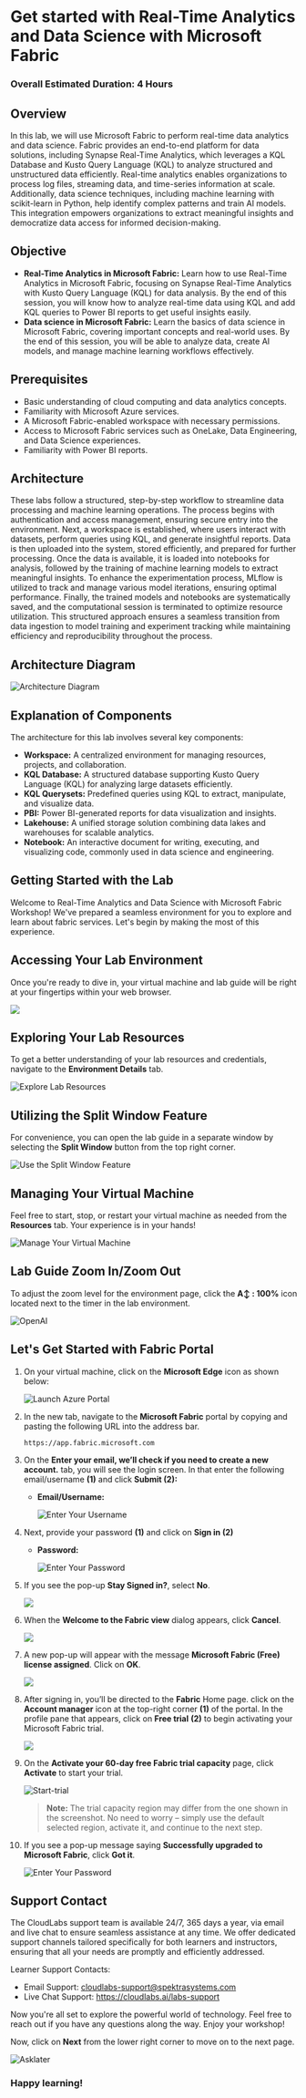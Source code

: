 # Get started with Real-Time Analytics and Data Science with Microsoft Fabric

### Overall Estimated Duration: 4 Hours

## Overview

In this lab, we will use Microsoft Fabric to perform real-time data analytics and data science. Fabric provides an end-to-end platform for data solutions, including Synapse Real-Time Analytics, which leverages a KQL Database and Kusto Query Language (KQL) to analyze structured and unstructured data efficiently. Real-time analytics enables organizations to process log files, streaming data, and time-series information at scale. Additionally, data science techniques, including machine learning with scikit-learn in Python, help identify complex patterns and train AI models. This integration empowers organizations to extract meaningful insights and democratize data access for informed decision-making.

## Objective

- **Real-Time Analytics in Microsoft Fabric:** Learn how to use Real-Time Analytics in Microsoft Fabric, focusing on Synapse Real-Time Analytics with Kusto Query Language (KQL) for data analysis. By the end of this session, you will know how to analyze real-time data using KQL and add KQL queries to Power BI reports to get useful insights easily.
- **Data science in Microsoft Fabric:** Learn the basics of data science in Microsoft Fabric, covering important concepts and real-world uses. By the end of this session, you will be able to analyze data, create AI models, and manage machine learning workflows effectively.

## Prerequisites

- Basic understanding of cloud computing and data analytics concepts.  
- Familiarity with Microsoft Azure services.  
- A Microsoft Fabric-enabled workspace with necessary permissions.  
- Access to Microsoft Fabric services such as OneLake, Data Engineering, and Data Science experiences.  
- Familiarity with Power BI reports.

## Architecture

These labs follow a structured, step-by-step workflow to streamline data processing and machine learning operations. The process begins with authentication and access management, ensuring secure entry into the environment. Next, a workspace is established, where users interact with datasets, perform queries using KQL, and generate insightful reports. Data is then uploaded into the system, stored efficiently, and prepared for further processing. Once the data is available, it is loaded into notebooks for analysis, followed by the training of machine learning models to extract meaningful insights. To enhance the experimentation process, MLflow is utilized to track and manage various model iterations, ensuring optimal performance. Finally, the trained models and notebooks are systematically saved, and the computational session is terminated to optimize resource utilization. This structured approach ensures a seamless transition from data ingestion to model training and experiment tracking while maintaining efficiency and reproducibility throughout the process.

## Architecture Diagram

![Architecture Diagram](./Images/arch.png)

## Explanation of Components

The architecture for this lab involves several key components:

- **Workspace:** A centralized environment for managing resources, projects, and collaboration.
- **KQL Database:** A structured database supporting Kusto Query Language (KQL) for analyzing large datasets efficiently.
- **KQL Querysets:** Predefined queries using KQL to extract, manipulate, and visualize data.
- **PBI:** Power BI-generated reports for data visualization and insights.
- **Lakehouse:** A unified storage solution combining data lakes and warehouses for scalable analytics.
- **Notebook:** An interactive document for writing, executing, and visualizing code, commonly used in data science and engineering.

## Getting Started with the Lab

Welcome to Real-Time Analytics and Data Science with Microsoft Fabric Workshop! We've prepared a seamless environment for you to explore and learn about fabric services. Let's begin by making the most of this experience.

## Accessing Your Lab Environment

Once you're ready to dive in, your virtual machine and lab guide will be right at your fingertips within your web browser.
 
![](./Images/june-getting-started-1.png)
 
## Exploring Your Lab Resources
 
To get a better understanding of your lab resources and credentials, navigate to the **Environment Details** tab.
 
![Explore Lab Resources](./Images/GS1.png)
 
## Utilizing the Split Window Feature
 
For convenience, you can open the lab guide in a separate window by selecting the **Split Window** button from the top right corner.
 
![Use the Split Window Feature](./Images/GS2.png)
 
## Managing Your Virtual Machine
 
Feel free to start, stop, or restart your virtual machine as needed from the **Resources** tab. Your experience is in your hands!
 
![Manage Your Virtual Machine](./Images/GS3.png)
 
## Lab Guide Zoom In/Zoom Out
 
To adjust the zoom level for the environment page, click the **A↕ : 100%** icon located next to the timer in the lab environment.

  ![OpenAI](./Images/GS4.png)

## Let's Get Started with Fabric Portal

1. On your virtual machine, click on the **Microsoft Edge** icon as shown below:
 
   ![Launch Azure Portal](./Images/GSEdge.png)

1. In the new tab, navigate to the **Microsoft Fabric** portal by copying and pasting the following URL into the address bar.

   ```
   https://app.fabric.microsoft.com
   ```
   
1. On the **Enter your email, we’ll check if you need to create a new account.** tab, you will see the login screen. In that enter the following email/username **(1)** and click **Submit (2):**

   - **Email/Username:** <inject key="AzureAdUserEmail"></inject>
 
       ![Enter Your Username](./Images/GS5.png)
 
1. Next, provide your password **(1)** and click on **Sign in (2)**
 
   - **Password:** <inject key="AzureAdUserPassword"></inject>
 
       ![Enter Your Password](./Images/GS6.png)

1. If you see the pop-up **Stay Signed in?**, select **No**.

   ![](./Images/GS7.png)

1. When the **Welcome to the Fabric view** dialog appears, click **Cancel**.

   ![](./Images/GS8.png)

1. A new pop-up will appear with the message **Microsoft Fabric (Free) license assigned**. Click on **OK**.

   ![](./Images/GS9.png)

1. After signing in, you’ll be directed to the **Fabric** Home page. click on the **Account manager** icon at the top-right corner **(1)** of the portal. In the profile pane that appears, click on **Free trial** **(2)** to begin activating your Microsoft Fabric trial.

   ![](./Images/GS10.png)

1. On the **Activate your 60-day free Fabric trial capacity** page, click **Activate** to start your trial.

   ![Start-trial](./Images/GS11.png)

   >**Note:** The trial capacity region may differ from the one shown in the screenshot. No need to worry – simply use the default selected region, activate it, and continue to the next step.

1. If you see a pop-up message saying **Successfully upgraded to Microsoft Fabric**, click **Got it**.

   ![Enter Your Password](./Images/GS12.png)
   
## Support Contact
The CloudLabs support team is available 24/7, 365 days a year, via email and live chat to ensure seamless assistance at any time. We offer dedicated support channels tailored specifically for both learners and instructors, ensuring that all your needs are promptly and efficiently addressed.
 
Learner Support Contacts:
 
- Email Support: cloudlabs-support@spektrasystems.com
- Live Chat Support: https://cloudlabs.ai/labs-support

Now you're all set to explore the powerful world of technology. Feel free to reach out if you have any questions along the way. Enjoy your workshop!

Now, click on **Next** from the lower right corner to move on to the next page.

  ![Asklater](./Images/next.png)
 
### Happy learning!
